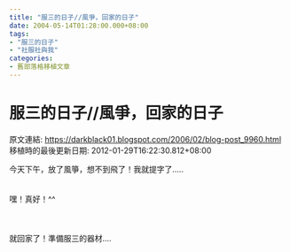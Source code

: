 ```yaml
---
title: "服三的日子//風爭，回家的日子"
date: 2004-05-14T01:28:00.000+08:00
tags: 
- "服三的日子"
- "社服社與我"
categories:
- 舊部落格移植文章
---
```


# 服三的日子//風爭，回家的日子

原文連結: https://darkblack01.blogspot.com/2006/02/blog-post_9960.html
移植時的最後更新日期: 2012-01-29T16:22:30.812+08:00

今天下午，放了風箏，想不到飛了！我就提字了.....<br /><br /><br />嘿！真好！^^<br /><br /><br /><br />就回家了！準備服三的器材....
